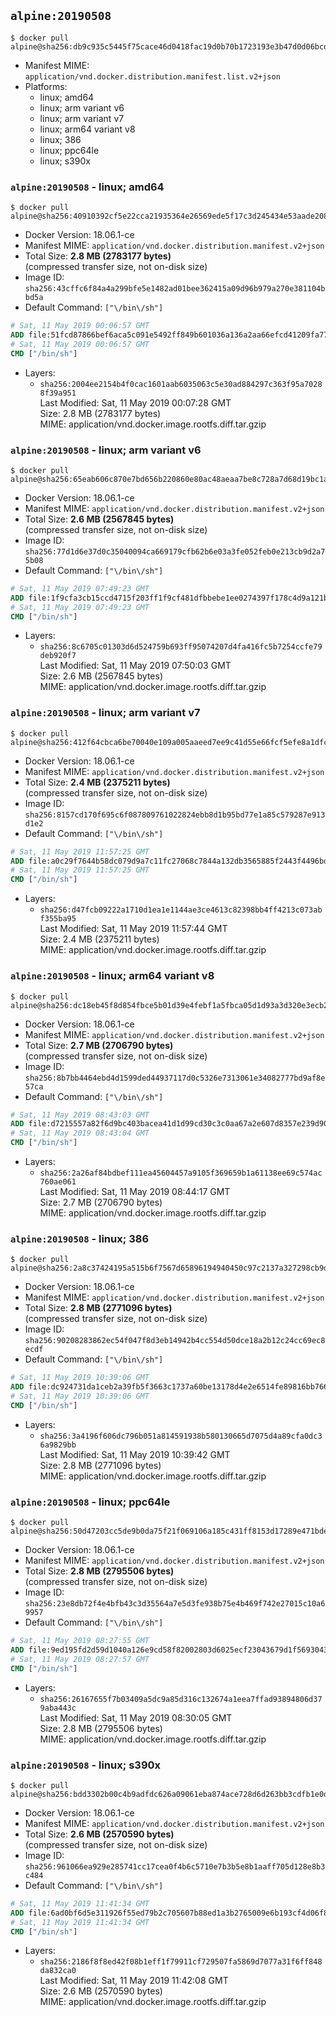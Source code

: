 ## `alpine:20190508`

```console
$ docker pull alpine@sha256:db9c935c5445f75cace46d0418fac19d0b70b1723193e3b47d0d06bcddd05272
```

-	Manifest MIME: `application/vnd.docker.distribution.manifest.list.v2+json`
-	Platforms:
	-	linux; amd64
	-	linux; arm variant v6
	-	linux; arm variant v7
	-	linux; arm64 variant v8
	-	linux; 386
	-	linux; ppc64le
	-	linux; s390x

### `alpine:20190508` - linux; amd64

```console
$ docker pull alpine@sha256:40910392cf5e22cca21935364e26569ede5f17c3d245434e53aade208f1c7023
```

-	Docker Version: 18.06.1-ce
-	Manifest MIME: `application/vnd.docker.distribution.manifest.v2+json`
-	Total Size: **2.8 MB (2783177 bytes)**  
	(compressed transfer size, not on-disk size)
-	Image ID: `sha256:43cffc6f84a4a299bfe5e1482ad01bee362415a09d96b979a270e381104bbd5a`
-	Default Command: `["\/bin\/sh"]`

```dockerfile
# Sat, 11 May 2019 00:06:57 GMT
ADD file:51fcd87866bef6aca5c091e5492ff849b601036a136a2aa66efcd41209fa770f in / 
# Sat, 11 May 2019 00:06:57 GMT
CMD ["/bin/sh"]
```

-	Layers:
	-	`sha256:2004ee2154b4f0cac1601aab6035063c5e30ad884297c363f95a70288f39a951`  
		Last Modified: Sat, 11 May 2019 00:07:28 GMT  
		Size: 2.8 MB (2783177 bytes)  
		MIME: application/vnd.docker.image.rootfs.diff.tar.gzip

### `alpine:20190508` - linux; arm variant v6

```console
$ docker pull alpine@sha256:65eab606c870e7bd656b220860e80ac48aeaa7be8c728a7d68d19bc1addb504a
```

-	Docker Version: 18.06.1-ce
-	Manifest MIME: `application/vnd.docker.distribution.manifest.v2+json`
-	Total Size: **2.6 MB (2567845 bytes)**  
	(compressed transfer size, not on-disk size)
-	Image ID: `sha256:77d1d6e37d0c35040094ca669179cfb62b6e03a3fe052feb0e213cb9d2a75b08`
-	Default Command: `["\/bin\/sh"]`

```dockerfile
# Sat, 11 May 2019 07:49:23 GMT
ADD file:1f9cfa3cb15ccd4715f203ff1f9cf481dfbbebe1ee0274397f178c4d9a121b46 in / 
# Sat, 11 May 2019 07:49:23 GMT
CMD ["/bin/sh"]
```

-	Layers:
	-	`sha256:8c6705c01303d6d524759b693ff95074207d4fa416fc5b7254ccfe79deb920f7`  
		Last Modified: Sat, 11 May 2019 07:50:03 GMT  
		Size: 2.6 MB (2567845 bytes)  
		MIME: application/vnd.docker.image.rootfs.diff.tar.gzip

### `alpine:20190508` - linux; arm variant v7

```console
$ docker pull alpine@sha256:412f64cbca6be70040e109a005aaeed7ee9c41d55e66fcf5efe8a1dfc7170fa8
```

-	Docker Version: 18.06.1-ce
-	Manifest MIME: `application/vnd.docker.distribution.manifest.v2+json`
-	Total Size: **2.4 MB (2375211 bytes)**  
	(compressed transfer size, not on-disk size)
-	Image ID: `sha256:8157cd170f695c6f087809761022824ebb8d1b95bd77e1a85c579287e913d1e2`
-	Default Command: `["\/bin\/sh"]`

```dockerfile
# Sat, 11 May 2019 11:57:25 GMT
ADD file:a0c29f7644b58dc079d9a7c11fc27068c7844a132db3565885f2443f4496bd1c in / 
# Sat, 11 May 2019 11:57:25 GMT
CMD ["/bin/sh"]
```

-	Layers:
	-	`sha256:d47fcb09222a1710d1ea1e1144ae3ce4613c82398bb4ff4213c073abf355ba95`  
		Last Modified: Sat, 11 May 2019 11:57:44 GMT  
		Size: 2.4 MB (2375211 bytes)  
		MIME: application/vnd.docker.image.rootfs.diff.tar.gzip

### `alpine:20190508` - linux; arm64 variant v8

```console
$ docker pull alpine@sha256:dc18eb45f8d854fbce5b01d39e4febf1a5fbca05d1d93a3d320e3ecb263c2ced
```

-	Docker Version: 18.06.1-ce
-	Manifest MIME: `application/vnd.docker.distribution.manifest.v2+json`
-	Total Size: **2.7 MB (2706790 bytes)**  
	(compressed transfer size, not on-disk size)
-	Image ID: `sha256:8b7bb4464ebd4d1599ded44937117d0c5326e7313061e34082777bd9af8e57ca`
-	Default Command: `["\/bin\/sh"]`

```dockerfile
# Sat, 11 May 2019 08:43:03 GMT
ADD file:d7215557a82f6d9bc403bacea41d1d99cd30c3c0aa67a2e607d8357e239d909a in / 
# Sat, 11 May 2019 08:43:04 GMT
CMD ["/bin/sh"]
```

-	Layers:
	-	`sha256:2a26af84bdbef111ea45604457a9105f369659b1a61138ee69c574ac760ae061`  
		Last Modified: Sat, 11 May 2019 08:44:17 GMT  
		Size: 2.7 MB (2706790 bytes)  
		MIME: application/vnd.docker.image.rootfs.diff.tar.gzip

### `alpine:20190508` - linux; 386

```console
$ docker pull alpine@sha256:2a8c37424195a515b6f7567d65896194940450c97c2137a327298cb9d930c4cb
```

-	Docker Version: 18.06.1-ce
-	Manifest MIME: `application/vnd.docker.distribution.manifest.v2+json`
-	Total Size: **2.8 MB (2771096 bytes)**  
	(compressed transfer size, not on-disk size)
-	Image ID: `sha256:90208283862ec54f047f8d3eb14942b4cc554d50dce18a2b12c24cc69ec8ecdf`
-	Default Command: `["\/bin\/sh"]`

```dockerfile
# Sat, 11 May 2019 10:39:06 GMT
ADD file:dc924731da1ceb2a39fb5f3663c1737a60be13178d4e2e6514fe89816bb7666d in / 
# Sat, 11 May 2019 10:39:06 GMT
CMD ["/bin/sh"]
```

-	Layers:
	-	`sha256:3a4196f606dc796b051a814591938b580130665d7075d4a89cfa0dc36a9829bb`  
		Last Modified: Sat, 11 May 2019 10:39:42 GMT  
		Size: 2.8 MB (2771096 bytes)  
		MIME: application/vnd.docker.image.rootfs.diff.tar.gzip

### `alpine:20190508` - linux; ppc64le

```console
$ docker pull alpine@sha256:50d47203cc5de9b0da75f21f069106a185c431ff8153d17289e471bdeafa9f6f
```

-	Docker Version: 18.06.1-ce
-	Manifest MIME: `application/vnd.docker.distribution.manifest.v2+json`
-	Total Size: **2.8 MB (2795506 bytes)**  
	(compressed transfer size, not on-disk size)
-	Image ID: `sha256:23e8db72f4e4bfb43c3d35564a7e5d3fe938b75e4b469f742e27015c10a69957`
-	Default Command: `["\/bin\/sh"]`

```dockerfile
# Sat, 11 May 2019 08:27:55 GMT
ADD file:9ed195fd2d59d1040a126e9cd58f82002803d6025ecf23043679d1f56930436b in / 
# Sat, 11 May 2019 08:27:57 GMT
CMD ["/bin/sh"]
```

-	Layers:
	-	`sha256:26167655f7b03409a5dc9a85d316c132674a1eea7ffad93894806d379aba443c`  
		Last Modified: Sat, 11 May 2019 08:30:05 GMT  
		Size: 2.8 MB (2795506 bytes)  
		MIME: application/vnd.docker.image.rootfs.diff.tar.gzip

### `alpine:20190508` - linux; s390x

```console
$ docker pull alpine@sha256:bdd3302b00c4b9adfdc626a09061eba874ace728d6d263bb3cdfb1e0d6bc0f2a
```

-	Docker Version: 18.06.1-ce
-	Manifest MIME: `application/vnd.docker.distribution.manifest.v2+json`
-	Total Size: **2.6 MB (2570590 bytes)**  
	(compressed transfer size, not on-disk size)
-	Image ID: `sha256:961066ea929e285741cc17cea0f4b6c5710e7b3b5e8b1aaff705d128e8b3c484`
-	Default Command: `["\/bin\/sh"]`

```dockerfile
# Sat, 11 May 2019 11:41:34 GMT
ADD file:6ad0bf6d5e311926f55ed79b2c705607b88ed1a3b2765009e6b193cf4d06f86d in / 
# Sat, 11 May 2019 11:41:34 GMT
CMD ["/bin/sh"]
```

-	Layers:
	-	`sha256:2186f8f8ed42f08b1eff1f79911cf729507fa5869d7077a31f6ff848da832ca0`  
		Last Modified: Sat, 11 May 2019 11:42:08 GMT  
		Size: 2.6 MB (2570590 bytes)  
		MIME: application/vnd.docker.image.rootfs.diff.tar.gzip
